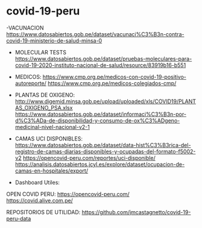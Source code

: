 # covid-19-peru

-VACUNACION
https://www.datosabiertos.gob.pe/dataset/vacunaci%C3%B3n-contra-covid-19-ministerio-de-salud-minsa-0

- MOLECULAR TESTS
https://www.datosabiertos.gob.pe/dataset/pruebas-moleculares-para-covid-19-2020-instituto-nacional-de-salud/resource/83919b16-b551

- MEDICOS:
https://www.cmp.org.pe/medicos-con-covid-19-positivo-autoreporte/
https://www.cmp.org.pe/medicos-colegiados-cmp/


- PLANTAS DE OXIGENO:
http://www.digemid.minsa.gob.pe/upload/uploaded/xls/COVID19/PLANTAS_OXIGENO_PSA.xlsx
https://www.datosabiertos.gob.pe/dataset/informaci%C3%B3n-por-d%C3%ADa-de-disponibilidad-y-consumo-de-ox%C3%ADgeno-medicinal-nivel-nacional-v2-1

- CAMAS UCI DISPONIBLES:
https://www.datosabiertos.gob.pe/dataset/data-hist%C3%B3rica-del-registro-de-camas-diarias-disponibles-y-ocupadas-del-formato-f5002-v2
https://opencovid-peru.com/reportes/uci-disponible/
https://analisis.datosabiertos.jcyl.es/explore/dataset/ocupacion-de-camas-en-hospitales/export/

- Dashboard Utiles:

OPEN COVID PERU:
https://opencovid-peru.com/
https://covid.alive.com.pe/

REPOSITORIOS DE UTILIDAD:
https://github.com/jmcastagnetto/covid-19-peru-data
